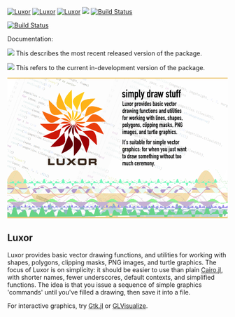 <a id='Luxor-1'></a>

[![Luxor](http://pkg.julialang.org/badges/Luxor_0.4.svg)](http://pkg.julialang.org/?pkg=Luxor&ver=0.4)
[![Luxor](http://pkg.julialang.org/badges/Luxor_0.5.svg)](http://pkg.julialang.org/?pkg=Luxor&ver=0.5)
[![Luxor](http://pkg.julialang.org/badges/Luxor_0.6.svg)](http://pkg.julialang.org/?pkg=Luxor&ver=0.6)
[![][codecov-img]][codecov-url]
[![Build Status](https://travis-ci.org/JuliaGraphics/Luxor.jl.svg?branch=master)](https://travis-ci.org/JuliaGraphics/Luxor.jl)

[![Build Status](https://ci.appveyor.com/api/projects/status/github/JuliaGraphics/Luxor.jl?branch=master&svg=true)](https://ci.appveyor.com/project/cormullion/luxor-jl/branch/master)

Documentation:

[![](https://img.shields.io/badge/docs-stable-blue.svg)](https://JuliaGraphics.github.io/Luxor.jl/stable) This describes the most recent released version of the package.

[![](https://img.shields.io/badge/docs-latest-blue.svg)](https://JuliaGraphics.github.io/Luxor.jl/latest) This refers to the current in-development version of the package.

![](docs/src/assets/figures/luxor-big-logo.png)

## Luxor

Luxor provides basic vector drawing functions, and utilities for working with shapes, polygons, clipping masks, PNG images, and turtle graphics. The focus of Luxor is on simplicity: it should be easier to use than plain  [Cairo.jl](https://github.com/JuliaLang/Cairo.jl), with shorter names, fewer underscores, default contexts, and simplified functions. The idea is that you issue a sequence of simple graphics 'commands' until you've filled a drawing, then save it into a file.

For interactive graphics, try [Gtk.jl](https://github.com/JuliaGraphics/Gtk.jl) or [GLVisualize](https://github.com/JuliaGL/GLVisualize.jl).




[codecov-img]: https://codecov.io/gh/JuliaGraphics/Luxor.jl/branch/master/graph/badge.svg
[codecov-url]: https://codecov.io/gh/JuliaGraphics/Luxor.jl

